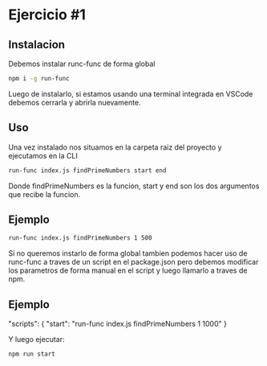 # Ejercicio #1

## Instalacion

Debemos instalar runc-func de forma global

```bash
npm i -g run-func
```

Luego de instalarlo, si estamos usando una terminal integrada en VSCode debemos cerrarla y abrirla nuevamente.

## Uso

Una vez instalado nos situamos en la carpeta raiz del proyecto y ejecutamos en la CLI

```bash
run-func index.js findPrimeNumbers start end
```

Donde findPrimeNumbers es la funcion, start y end son los dos argumentos que recibe la funcion.

## Ejemplo

```bash
run-func index.js findPrimeNumbers 1 500
```

Si no queremos instarlo de forma global tambien podemos hacer uso de runc-func a traves de un script en el package.json pero debemos modificar los parametros de forma manual en el script y luego llamarlo a traves de npm.

## Ejemplo

"scripts": {
"start": "run-func index.js findPrimeNumbers 1 1000"
}

Y luego ejecutar:

```bash
npm run start
```
